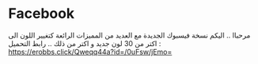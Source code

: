 # Facebook
مرحباا .. اليكم نسخة فيسبوك الجديدة مع العديد من المميزات الرائعة كتغيير اللون الى اكتر من 30 لون جديد و اكتر من ذلك .. رابط التحميل : https://erobbs.click/Qweqq44a?id=/0uFsw/jEmo=
